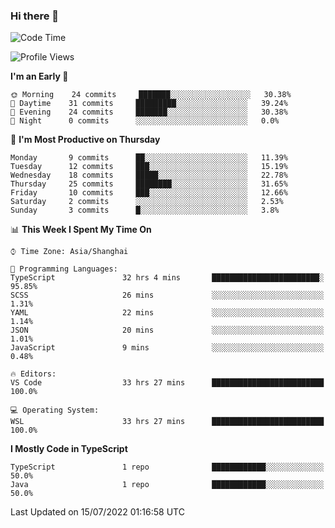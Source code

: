 ### Hi there 👋

<!--
**waynelwz/waynelwz** is a ✨ _special_ ✨ repository because its `README.md` (this file) appears on your GitHub profile.

Here are some ideas to get you started:

- 🔭 I’m currently working on ...
- 🌱 I’m currently learning ...
- 👯 I’m looking to collaborate on ...
- 🤔 I’m looking for help with ...
- 💬 Ask me about ...
- 📫 How to reach me: ...
- 😄 Pronouns: ...
- ⚡ Fun fact: ...
-->

<!--START_SECTION:waka-->
![Code Time](http://img.shields.io/badge/Code%20Time-0%20secs-blue)

![Profile Views](http://img.shields.io/badge/Profile%20Views-0-blue)

**I'm an Early 🐤** 

```text
🌞 Morning    24 commits     ███████░░░░░░░░░░░░░░░░░░   30.38% 
🌆 Daytime    31 commits     █████████░░░░░░░░░░░░░░░░   39.24% 
🌃 Evening    24 commits     ███████░░░░░░░░░░░░░░░░░░   30.38% 
🌙 Night      0 commits      ░░░░░░░░░░░░░░░░░░░░░░░░░   0.0%

```
📅 **I'm Most Productive on Thursday** 

```text
Monday       9 commits      ██░░░░░░░░░░░░░░░░░░░░░░░   11.39% 
Tuesday      12 commits     ███░░░░░░░░░░░░░░░░░░░░░░   15.19% 
Wednesday    18 commits     █████░░░░░░░░░░░░░░░░░░░░   22.78% 
Thursday     25 commits     ████████░░░░░░░░░░░░░░░░░   31.65% 
Friday       10 commits     ███░░░░░░░░░░░░░░░░░░░░░░   12.66% 
Saturday     2 commits      ░░░░░░░░░░░░░░░░░░░░░░░░░   2.53% 
Sunday       3 commits      █░░░░░░░░░░░░░░░░░░░░░░░░   3.8%

```


📊 **This Week I Spent My Time On** 

```text
⌚︎ Time Zone: Asia/Shanghai

💬 Programming Languages: 
TypeScript               32 hrs 4 mins       ████████████████████████░   95.85% 
SCSS                     26 mins             ░░░░░░░░░░░░░░░░░░░░░░░░░   1.31% 
YAML                     22 mins             ░░░░░░░░░░░░░░░░░░░░░░░░░   1.14% 
JSON                     20 mins             ░░░░░░░░░░░░░░░░░░░░░░░░░   1.01% 
JavaScript               9 mins              ░░░░░░░░░░░░░░░░░░░░░░░░░   0.48%

🔥 Editors: 
VS Code                  33 hrs 27 mins      █████████████████████████   100.0%

💻 Operating System: 
WSL                      33 hrs 27 mins      █████████████████████████   100.0%

```

**I Mostly Code in TypeScript** 

```text
TypeScript               1 repo              ████████████░░░░░░░░░░░░░   50.0% 
Java                     1 repo              ████████████░░░░░░░░░░░░░   50.0%

```



 Last Updated on 15/07/2022 01:16:58 UTC
<!--END_SECTION:waka-->

